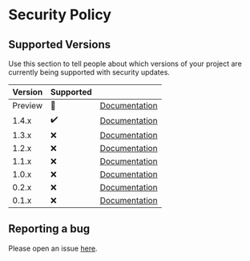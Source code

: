 # Security Policy

## Supported Versions

Use this section to tell people about which versions of your project are
currently being supported with security updates.

| Version | Supported |                                                   |
| ------- | --------- | ------------------------------------------------: |
| Preview | 🚧         | [Documentation](https://docs.dev-doctor.cf/next/) |
| 1.4.x   | ✔️         |      [Documentation](https://docs.dev-doctor.cf/) |
| 1.3.x   | ❌         |      [Documentation](https://docs.dev-doctor.cf/) |
| 1.2.x   | ❌         |  [Documentation](https://docs.dev-doctor.cf/1.2/) |
| 1.1.x   | ❌         |  [Documentation](https://docs.dev-doctor.cf/1.2/) |
| 1.0.x   | ❌         |  [Documentation](https://docs.dev-doctor.cf/1.2/) |
| 0.2.x   | ❌         |  [Documentation](https://docs.dev-doctor.cf/1.2/) |
| 0.1.x   | ❌         |  [Documentation](https://docs.dev-doctor.cf/1.2/) |

## Reporting a bug

Please open an issue [here](https://github.com/LinwoodCloud/dev_doctor/issues/new?assignees=&labels=bug&template=bug_report.md&title=Bug%3A+).

